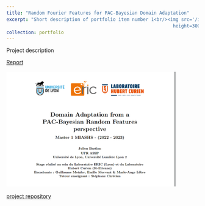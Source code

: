 ```yaml
---
title: "Random Fourier Features for PAC-Bayesian Domain Adaptation"
excerpt: "Short description of portfolio item number 1<br/><img src='/images/fiche_stage_PBDA.png'
                                                             height=300>"
collection: portfolio
---
```

Project description

[Report
<br/> <br/> <img src='/images/fiche_stage_PBDA.png'
              height=300>](https://julienbastian.github.io/files/Domain%20Adaptation%20from%20a%20PAC-Bayesian%20Random%20Features%20perspective.pdf)
              


[project repository ](https://github.com/JulienBastian/Stage-Julien)

